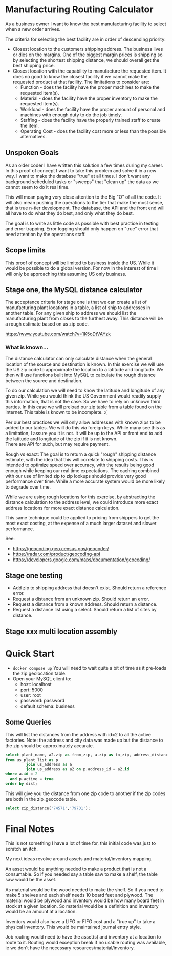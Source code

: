 # Manufacturing Routing Calculator

As a business owner I want to know the best manufacturing facility to select
when a new order arrives.

The criteria for selecting the best facility are in order of descending 
priority:

* Closest location to the customers shipping address.  The business 
lives or dies on the margins.  One of the biggest margin prices is shipping
so by selecting the shortest shipping distance, we should overall get the
best shipping price.
* Closest location with the capability to manufacture the requested item.
It does no good to know the closest facility if we cannot make the requested
product at that facility.  The limitations to consider are:
  * Function - does the facility have the proper machines to make the 
               requested item(s).
  * Material - does the facility have the proper inventory to make the
               requested item(s).
  * Workload - does the facility have the proper amount of personal and 
               machines with enough duty to do the job timely.
  * Staffing - does the facility have the properly trained staff to create 
               the item.  
  * Operating Cost - does the facility cost more or less than the possible
                     alternatives.

## Unspoken Goals

As an older coder I have written this solution a few times during my career.
In this proof of concept I want to take this problem and solve it in a new 
way.  I want to make the database "true" at all times.  I don't want any 
background scheduled tasks or "sweeps" that "clean up" the data as we cannot
seem to do it real time.  

This will mean paying very close attention to the Big "O" of all the code.
It will also mean pushing the operations to the tier that make the most 
sense, that is true n-tier development.  The database, the API and the 
front end will all have to do what they do best, and only what they do best.

The goal is to write as little code as possible with best practice in testing
and error trapping.  Error logging should only happen on "true" error that
need attention by the operations staff.

## Scope limits

This proof of concept will be limited to business inside the US.  While it 
would be possible to do a global version.  For now in the interest of time
I will only be approaching this assuming US only business.

## Stage one, the MySQL distance calculator

The acceptance criteria for stage one is that we can create a list of 
manufacturing plant locations in a table, a list of ship to addresses
in another table.  For any given ship to address we should list the 
manufacturing plant from closes to the furthest away.  This distance
will be a rough estimate based on us zip code.

https://www.youtube.com/watch?v=1K5oDtVAYzk

### What is known...
The distance calculator can only calculate distance when the general 
location of the source and destination is known.  In this exercise we will
use the US zip code to approximate the location to a latitude and longitude.
We then will use functions built into MySQL to calculate the rough distance
between the source and destination.  



To do our calculation we will need to know the latitude and longitude of
any given zip.  While you would think the US Government would readily supply
this information, that is not the case.  So we have to rely on unknown third 
parties.  In this case we will preload our zip table from a table found on 
the internet.  This table is known to be incomplete. :(

Per our best practices we will only allow addresses with known zips to be 
added to our tables.  We will do this via foreign keys.  While many see 
this as a limitation, I assure you it is not.  It will be up to the API or 
front end to add the latitude and longitude of the zip if it is not known.  
There are API for such, but may require payment.

Rough vs exact:  The goal is to return a quick "rough" shipping distance 
estimate, with the idea that this will correlate to shipping costs.  This
is intended to optimize speed over accuracy, with the results being good
enough while keeping our real time expectations.  The caching combined with
our use of limited zip to zip lookups should provide very good performance 
over time.  While a more accurate system would be more likely to degrade 
over time.

While we are using rough locations for this exercise, by abstracting the
distance calculation to the address level, we could introduce more exact 
address locations for more exact distance calculation.

This same technique could be applied to pricing from shippers to get the 
most exact costing, at the expense of a much larger dataset and slower
performance.

See:
* https://geocoding.geo.census.gov/geocoder/
* https://radar.com/product/geocoding-api
* https://developers.google.com/maps/documentation/geocoding/

## Stage one testing

* Add zip to shipping address that doesn't exist.  Should return a reference 
  error.
* Request a distance from an unknown zip.  Should return an error.
* Request a distance from a known address.  Should return a distance.
* Request a distance list using a select.  Should return a list of sites by  
  distance.

## Stage xxx multi location assembly


# Quick Start

* `docker compose up`  You will need to wait quite a bit of time as it
  pre-loads the zip geolocation table.
* Open your MySQL client to:
  * host: localhost
  * port: 5000
  * user: root
  * password: password
  * default schema: business


## Some Queries

This will list the distances from the address with id=2 to all the active 
factories.  Note: the address and city data was made up but the distance to 
the zip should be approximately accurate.

```sql
select plant_name, a2.zip as from_zip, a.zip as to_zip, address_distance(p.address_id, a.id) as dist
from us_plant_list as p
         join us_address as a
         join us_address as a2 on p.address_id = a2.id
where a.id = 2
  and p.active = true
order by dist;
```

This will give you the distance from one zip code to another if the
zip codes are both in the zip_geocode table.

```sql
select zip_distance('74571','79701');
```

# Final Notes

This is not something I have a lot of time for, this initial code was just
to scratch an itch.

My next ideas revolve around assets and material/inventory mapping.

An asset would be anything needed to make a product that is not a consumable.
So if you needed say a table saw to make a shelf, the table saw would be the
asset.

As material would be the wood needed to make the shelf.  So if you need to
make 5 shelves and each shelf needs 10 board feet and plywood.  The material
would be plywood and inventory would be how many board feet in stock at a 
given location.  So material would be a definition and inventory would be 
an amount at a location.

Inventory would also have a LIFO or FIFO cost and a "true up" to take a 
physical inventory.  This would be maintained journal entry style.

Job routing would need to have the asset(s) and inventory at a location to 
route to it.  Routing would exception break if no usable routing was 
available, ie we don't have the necessary resources/material/inventory.
